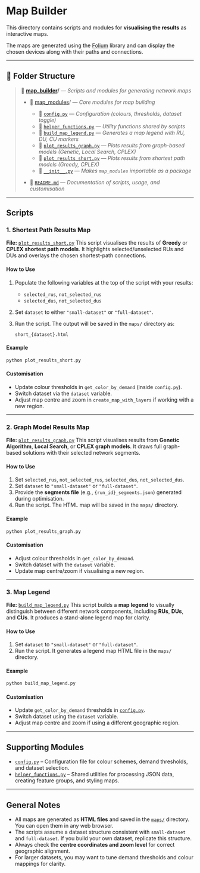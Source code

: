 # Map Builder

This directory contains scripts and modules for **visualising the results** as interactive maps.

The maps are generated using the [Folium](https://python-visualization.github.io/folium/) library and can display the chosen devices along with their paths and connections.

---

## 📂 Folder Structure

> 📂 **[map_builder](map_builder)/** — *Scripts and modules for generating network maps*
>
> * 📁 [map_modules](map_builder/map_modules)/ — *Core modules for map building*
>
>   * 🐍 [`config.py`](map_builder/map_modules/config.py) — *Configuration (colours, thresholds, dataset toggle)*
>   * 🐍 [`helper_functions.py`](map_builder/map_modules/helper_functions.py) — *Utility functions shared by scripts*
>   * 🐍 [`build_map_legend.py`](map_builder/map_modules/build_map_legend.py) — *Generates a map legend with RU, DU, CU markers*
>   * 🐍 [`plot_results_graph.py`](map_builder/map_modules/plot_results_graph.py) — *Plots results from graph-based models (Genetic, Local Search, CPLEX)*
>   * 🐍 [`plot_results_short.py`](map_builder/map_modules/plot_results_short.py) — *Plots results from shortest path models (Greedy, CPLEX)*
>   * 🐍 [`__init__.py`](map_builder/map_modules/__init__.py) — *Makes `map_modules` importable as a package*
> * 📄 [`README.md`](map_builder/README.md) — *Documentation of scripts, usage, and customisation*

---

## Scripts

### 1. **Shortest Path Results Map**

**File:** [`plot_results_short.py`](plot_results_short.py)
This script visualises the results of **Greedy** or **CPLEX shortest path models**. It highlights selected/unselected RUs and DUs and overlays the chosen shortest-path connections.

#### How to Use

1. Populate the following variables at the top of the script with your results:

   * `selected_rus`, `not_selected_rus`
   * `selected_dus`, `not_selected_dus`
2. Set `dataset` to either `"small-dataset"` or `"full-dataset"`.
3. Run the script. The output will be saved in the `maps/` directory as:

   ```
   short_{dataset}.html
   ```

#### Example

```bash
python plot_results_short.py
```

#### Customisation

* Update colour thresholds in `get_color_by_demand` (inside `config.py`).
* Switch dataset via the `dataset` variable.
* Adjust map centre and zoom in `create_map_with_layers` if working with a new region.

---

### 2. **Graph Model Results Map**

**File:** [`plot_results_graph.py`](plot_results_graph.py)
This script visualises results from **Genetic Algorithm**, **Local Search**, or **CPLEX graph models**. It draws full graph-based solutions with their selected network segments.

#### How to Use

1. Set `selected_rus`, `not_selected_rus`, `selected_dus`, `not_selected_dus`.
2. Set `dataset` to `"small-dataset"` or `"full-dataset"`.
3. Provide the **segments file** (e.g., `{run_id}_segments.json`) generated during optimisation.
4. Run the script. The HTML map will be saved in the `maps/` directory.

#### Example

```bash
python plot_results_graph.py
```

#### Customisation

* Adjust colour thresholds in `get_color_by_demand`.
* Switch dataset with the `dataset` variable.
* Update map centre/zoom if visualising a new region.

---

### 3. **Map Legend**

**File:** [`build_map_legend.py`](build_map_legend.py)
This script builds a **map legend** to visually distinguish between different network components, including **RUs**, **DUs**, and **CUs**. It produces a stand-alone legend map for clarity.

#### How to Use

1. Set `dataset` to `"small-dataset"` or `"full-dataset"`.
2. Run the script. It generates a legend map HTML file in the `maps/` directory.

#### Example

```bash
python build_map_legend.py
```

#### Customisation

* Update `get_color_by_demand` thresholds in [`config.py`](map_builder/map_modules/config.py).
* Switch dataset using the `dataset` variable.
* Adjust map centre and zoom if using a different geographic region.

---

## Supporting Modules

* [`config.py`](map_builder/map_modules/config.py) – Configuration file for colour schemes, demand thresholds, and dataset selection.
* [`helper_functions.py`](map_builder/map_modules/helper_functions.py) – Shared utilities for processing JSON data, creating feature groups, and styling maps.

---

## General Notes

* All maps are generated as **HTML files** and saved in the [`maps/`](map_builder/maps/) directory. You can open them in any web browser.
* The scripts assume a dataset structure consistent with `small-dataset` and `full-dataset`. If you build your own dataset, replicate this structure.
* Always check the **centre coordinates and zoom level** for correct geographic alignment.
* For larger datasets, you may want to tune demand thresholds and colour mappings for clarity.
